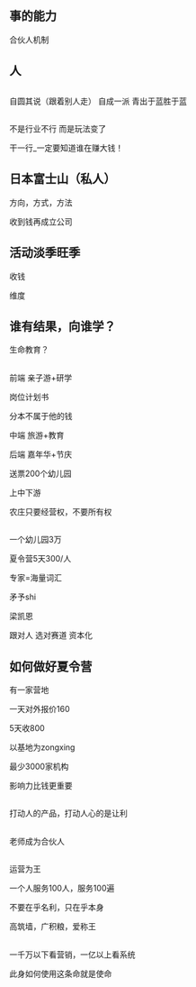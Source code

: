 

## 事的能力
合伙人机制

## 人



## 
自圆其说（跟着别人走）
自成一派
青出于蓝胜于蓝


## 

不是行业不行
而是玩法变了

干一行_一定要知道谁在赚大钱！


## 日本富士山（私人）


方向，方式，方法


收到钱再成立公司



## 活动淡季旺季
收钱


维度


## 谁有结果，向谁学？



生命教育？



## 
前端
亲子游+研学

岗位计划书


分本不属于他的钱

中端
旅游+教育

后端
嘉年华+节庆


送票200个幼儿园


上中下游


农庄只要经营权，不要所有权


## 
一个幼儿园3万


夏令营5天300/人

专家=海量词汇


矛予shi


梁凯恩



跟对人 选对赛道 资本化


## 如何做好夏令营

有一家营地



一天对外报价160


5天收800


以基地为zongxing

最少3000家机构


影响力比钱更重要



## 
打动人的产品，打动人心的是让利



## 
老师成为合伙人

## 

运营为王


一个人服务100人，服务100遍


不要在乎名利，只在乎本身


高筑墙，广积粮，爱称王


## 

一千万以下看营销，一亿以上看系统


此身如何使用这条命就是使命



